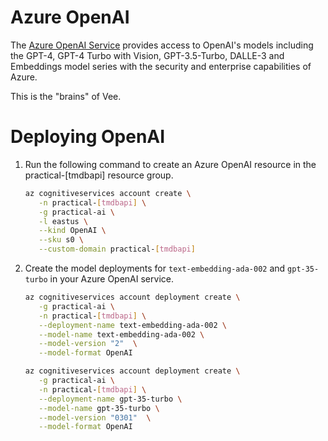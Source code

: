
# Azure OpenAI

The [Azure OpenAI Service](https://learn.microsoft.com/en-us/azure/ai-services/openai/) provides access to OpenAI's models including the GPT-4, GPT-4 Turbo with Vision, GPT-3.5-Turbo, DALLE-3 and Embeddings model series with the security and enterprise capabilities of Azure.

This is the "brains" of Vee.

# Deploying OpenAI
1. Run the following command to create an Azure OpenAI resource in the practical-[tmdbapi] resource group.

   ```bash
   az cognitiveservices account create \
      -n practical-[tmdbapi] \
      -g practical-ai \
      -l eastus \
      --kind OpenAI \
      --sku s0 \
      --custom-domain practical-[tmdbapi]
   ```

1. Create the model deployments for `text-embedding-ada-002` and `gpt-35-turbo` in your Azure OpenAI service.
   ```bash
   az cognitiveservices account deployment create \
      -g practical-ai \
      -n practical-[tmdbapi] \
      --deployment-name text-embedding-ada-002 \
      --model-name text-embedding-ada-002 \
      --model-version "2"  \
      --model-format OpenAI

   az cognitiveservices account deployment create \
      -g practical-ai \
      -n practical-[tmdbapi] \
      --deployment-name gpt-35-turbo \
      --model-name gpt-35-turbo \
      --model-version "0301"  \
      --model-format OpenAI
   ```

   